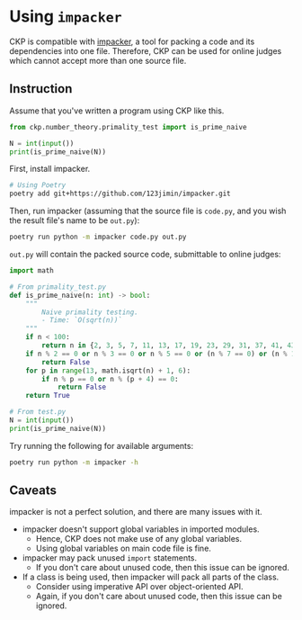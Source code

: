 # Using `impacker`

CKP is compatible with [impacker](https://github.com/123jimin/impacker), a tool for packing a code and its dependencies into one file. Therefore, CKP can be used for online judges which cannot accept more than one source file.

## Instruction

Assume that you've written a program using CKP like this.

```py
from ckp.number_theory.primality_test import is_prime_naive

N = int(input())
print(is_prime_naive(N))
```

First, install impacker.

```sh
# Using Poetry
poetry add git+https://github.com/123jimin/impacker.git
```

Then, run impacker (assuming that the source file is `code.py`, and you wish the result file's name to be `out.py`):

```sh
poetry run python -m impacker code.py out.py
```

`out.py` will contain the packed source code, submittable to online judges:

```py
import math

# From primality_test.py
def is_prime_naive(n: int) -> bool:
    """
        Naive primality testing.
        - Time: `O(sqrt(n))`
    """
    if n < 100:
        return n in {2, 3, 5, 7, 11, 13, 17, 19, 23, 29, 31, 37, 41, 43, 47, 53, 59, 61, 67, 71, 73, 79, 83, 89, 97}
    if n % 2 == 0 or n % 3 == 0 or n % 5 == 0 or (n % 7 == 0) or (n % 11 == 0):
        return False
    for p in range(13, math.isqrt(n) + 1, 6):
        if n % p == 0 or n % (p + 4) == 0:
            return False
    return True

# From test.py
N = int(input())
print(is_prime_naive(N))
```

Try running the following for available arguments:

```sh
poetry run python -m impacker -h
```

## Caveats

impacker is not a perfect solution, and there are many issues with it.

- impacker doesn't support global variables in imported modules.
  - Hence, CKP does not make use of any global variables.
  - Using global variables on main code file is fine.
- impacker may pack unused `import` statements.
  - If you don't care about unused code, then this issue can be ignored.
- If a class is being used, then impacker will pack all parts of the class.
  - Consider using imperative API over object-oriented API.
  - Again, if you don't care about unused code, then this issue can be ignored.